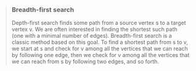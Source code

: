 > ### Breadth-first search
> Depth-first search finds some path from a source vertex s to a target vertex v. We are often interested in finding the shortest such path (one with a minimal number of edges). Breadth-first search is a classic method based on this goal. To find a shortest path from s to v, we start at s and check for v among all the vertices that we can reach by following one edge, then we check for v among all the vertices that we can reach from s by following two edges, and so forth.
